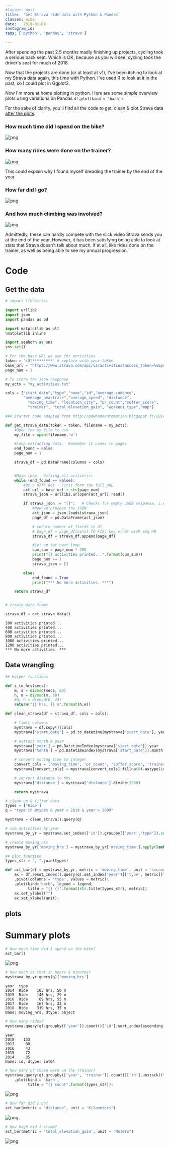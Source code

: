 ```yaml
---
#layout: post
title:  'Get Strava ride data with Python & Pandas'
classes: wide
date:   2019-01-09
instagram_id:
tags: ['python', 'pandas', 'strava']

---
```

After spending the past 2.5 months madly finishing up projects, cycling took a serious back seat. Which is OK, because as you will see, cycling took the driver's seat for much of 2018.

Now that the projects are done (or at least at v1), I've been itching to look at my Strava data again, this time with Python. I've used R to look at it in the past, so I could plot in Ggplot2.

Now I'm more at home plotting in python. Here are some simple overview plots using variations on Pandas `df.plot(kind = 'barh')`.

For the sake of clarity, you'll find all the code to get, clean & plot Strava data [after the plots](#code).

### How much time did I spend on the bike?

![png](/images/strava_data_files/strava_data_14_0.png)


### How many rides were done on the trainer?

![png](/images/strava_data_files/strava_data_17_0.png)

This could explain why I found myself dreading the trainer by the end of the year.

### How far did I go?

![png](/images/strava_data_files/strava_data_18_0.png)

### And how much climbing was involved?

![png](/images/strava_data_files/strava_data_19_0.png)

Admittedly, these can hardly compete with the slick video Strava sends you at the end of the year. However, it has been satisfying being able to look at stats that Strava doesn't talk about much, if at all, like rides done on the trainer, as well as being able to see my annual progression.


# Code

## Get the data


```python
# import librairies

import urllib2
import json
import pandas as pd

import matplotlib as plt
%matplotlib inline

import seaborn as sns
sns.set()

# For the base URL we use for activities
token = 'c3f*********' # replace with your token
base_url = "https://www.strava.com/api/v3/activities?access_token=%s&per_page=200&page=" % token
page_num = 1

# To store the json response
my_acts = "my_activities.txt"

```


```python
cols = ["start_date","type","name","id","average_cadence",
        "average_heartrate","average_speed", "distance",
          "moving_time", "location_city", "pr_count","suffer_score",
          "trainer", "total_elevation_gain", "workout_type","map"]
```


```python
### Starter code adapted from http://pdwhomeautomation.blogspot.fr/2014/11/raspberry-pi-and-strava-api-1.html

def get_strava_data(token = token, filename = my_acts):
    #Open the my_file to use
    my_file = open(filename,'w')

    #Loop extracting data.  Remember it comes in pages
    end_found = False
    page_num = 1

    strava_df = pd.DataFrame(columns = cols)


    #Main loop - Getting all activities
    while (end_found == False):
        #Do a HTTP Get - First form the full URL
        act_url = base_url + str(page_num)
        strava_json = urllib2.urlopen(act_url).read()

        if strava_json != "[]":   # Checks for empty JSON response, i.e. end of activities
            #Now we process the JSON
            act_json = json.loads(strava_json)
            page_df = pd.DataFrame(act_json)

            # reduce number of fields in df
            # page_df = page_df[cols] TO FIX: key error with avg HR
            strava_df = strava_df.append(page_df)

            #Set up for next loop
            cum_sum = page_num * 200
            print("{} activities printed...".format(cum_sum))
            page_num += 1
            strava_json = []

        else:
            end_found = True
            print("*** No more activities. ***")

    return strava_df
```


```python

# create data frame

strava_df = get_strava_data()

```

    200 activities printed...
    400 activities printed...
    600 activities printed...
    800 activities printed...
    1000 activities printed...
    1200 activities printed...
    *** No more activities. ***



## Data wrangling


```python
## Helper functions

def s_to_hrs(secs):
    m, s = divmod(secs, 60)
    h, m = divmod(m, 60)
    #d, h = divmod(h, 24)
    return("{} hrs, {} m".format(h,m))

def clean_strava(df = strava_df, cols = cols):

    # limit columns
    mystrava = df.copy()[cols]
    mystrava['start_date'] = pd.to_datetime(mystrava['start_date'], yearfirst = True, infer_datetime_format = True)

    # extract month & year
    mystrava['year'] = pd.DatetimeIndex(mystrava['start_date']).year
    mystrava['month'] = pd.DatetimeIndex(mystrava['start_date']).month

    # convert moving time to integer
    convert_cols = ['moving_time', 'pr_count', 'suffer_score', 'trainer']
    mystrava[convert_cols] = mystrava[convert_cols].fillna(0).astype(int)

    # convert distance to KMs
    mystrava['distance'] = mystrava['distance'].divide(1000)

    return mystrava

```


```python
# clean up & filter data
types = ['Ride']
q = "type in @types & year < 2019 & year > 2009"

mystrava = clean_strava().query(q)
```


```python
# sum activities by year
mystrava_by_yr = mystrava.set_index(['id']).groupby(['year','type']).sum()
```


```python
# create moving_hrs
mystrava_by_yr['moving_hrs'] = mystrava_by_yr['moving_time'].apply(lambda x: s_to_hrs(x))
```


```python
## plot function
types_str = ", ".join(types)

def act_bar(df = mystrava_by_yr, metric = 'moving_time', unit = 'seconds', legend = False):
    ax = df.reset_index().query(q).set_index('year')[['type', metric]]\
    .pivot(columns = 'type', values = metric)\
    .plot(kind='barh', legend = legend,
          title = "{} {}".format(str.title(types_str), metric))
    ax.set_ylabel("")
    ax.set_xlabel(unit);

```

## plots

# Summary plots


```python
# how much time did I spend on the bike?
act_bar()
```


![png](/images/strava_data_files/strava_data_14_0.png)



```python
# how much is that in hours & minutes?
mystrava_by_yr.query(q)['moving_hrs']
```




    year  type
    2014  Ride    103 hrs, 50 m
    2015  Ride    146 hrs, 29 m
    2016  Ride     69 hrs, 55 m
    2017  Ride    167 hrs, 32 m
    2018  Ride    319 hrs, 35 m
    Name: moving_hrs, dtype: object




```python
# how many rides?
mystrava.query(q).groupby(['year']).count()['id'].sort_index(ascending = False)
```




    year
    2018    133
    2017     80
    2016     43
    2015     72
    2014     35
    Name: id, dtype: int64




```python
# how many of those were on the trainer?
mystrava.query(q).groupby(['year', 'trainer']).count()['id'].unstack()\
    .plot(kind = 'barh',
          title = "{} count".format(types_str));
```


![png](/images/strava_data_files/strava_data_17_0.png)



```python
# how far did I go?
act_bar(metric = "distance", unit = 'Kilometers')
```


![png](/images/strava_data_files/strava_data_18_0.png)



```python
# how high did I climb?
act_bar(metric = 'total_elevation_gain', unit = "Meters")
```

![png](/images/strava_data_files/strava_data_19_0.png)
